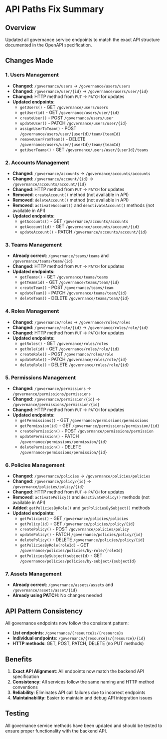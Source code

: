 # API Paths Fix Summary

## Overview
Updated all governance service endpoints to match the exact API structure documented in the OpenAPI specification.

## Changes Made

### 1. Users Management
- **Changed**: `/governance/users` → `/governance/users/users`
- **Changed**: `/governance/user/{id}` → `/governance/users/user/{id}`
- **Changed**: HTTP method from `PUT` → `PATCH` for updates
- **Updated endpoints**:
  - `getUsers()` - GET `/governance/users/users`
  - `getUser(id)` - GET `/governance/users/user/{id}`
  - `createUser()` - POST `/governance/users/user`
  - `updateUser()` - PATCH `/governance/users/user/{id}`
  - `assignUserToTeam()` - POST `/governance/users/user/{userId}/team/{teamId}`
  - `removeUserFromTeam()` - DELETE `/governance/users/user/{userId}/team/{teamId}`
  - `getUserTeams()` - GET `/governance/users/user/{userId}/teams`

### 2. Accounts Management
- **Changed**: `/governance/accounts` → `/governance/accounts/accounts`
- **Changed**: `/governance/account/{id}` → `/governance/accounts/account/{id}`
- **Changed**: HTTP method from `PUT` → `PATCH` for updates
- **Removed**: `createAccount()` method (not available in API)
- **Removed**: `deleteAccount()` method (not available in API)
- **Removed**: `activateAccount()` and `deactivateAccount()` methods (not available in API)
- **Updated endpoints**:
  - `getAccounts()` - GET `/governance/accounts/accounts`
  - `getAccount(id)` - GET `/governance/accounts/account/{id}`
  - `updateAccount()` - PATCH `/governance/accounts/account/{id}`

### 3. Teams Management
- **Already correct**: `/governance/teams/teams` and `/governance/teams/team/{id}`
- **Changed**: HTTP method from `PUT` → `PATCH` for updates
- **Updated endpoints**:
  - `getTeams()` - GET `/governance/teams/teams`
  - `getTeam(id)` - GET `/governance/teams/team/{id}`
  - `createTeam()` - POST `/governance/teams/team`
  - `updateTeam()` - PATCH `/governance/teams/team/{id}`
  - `deleteTeam()` - DELETE `/governance/teams/team/{id}`

### 4. Roles Management
- **Changed**: `/governance/roles` → `/governance/roles/roles`
- **Changed**: `/governance/role/{id}` → `/governance/roles/role/{id}`
- **Changed**: HTTP method from `PUT` → `PATCH` for updates
- **Updated endpoints**:
  - `getRoles()` - GET `/governance/roles/roles`
  - `getRole(id)` - GET `/governance/roles/role/{id}`
  - `createRole()` - POST `/governance/roles/role`
  - `updateRole()` - PATCH `/governance/roles/role/{id}`
  - `deleteRole()` - DELETE `/governance/roles/role/{id}`

### 5. Permissions Management
- **Changed**: `/governance/permissions` → `/governance/permissions/permissions`
- **Changed**: `/governance/permission/{id}` → `/governance/permissions/permission/{id}`
- **Changed**: HTTP method from `PUT` → `PATCH` for updates
- **Updated endpoints**:
  - `getPermissions()` - GET `/governance/permissions/permissions`
  - `getPermission(id)` - GET `/governance/permissions/permission/{id}`
  - `createPermission()` - POST `/governance/permissions/permission`
  - `updatePermission()` - PATCH `/governance/permissions/permission/{id}`
  - `deletePermission()` - DELETE `/governance/permissions/permission/{id}`

### 6. Policies Management
- **Changed**: `/governance/policies` → `/governance/policies/policies`
- **Changed**: `/governance/policy/{id}` → `/governance/policies/policy/{id}`
- **Changed**: HTTP method from `PUT` → `PATCH` for updates
- **Removed**: `activatePolicy()` and `deactivatePolicy()` methods (not available in API)
- **Added**: `getPoliciesByRole()` and `getPoliciesBySubject()` methods
- **Updated endpoints**:
  - `getPolicies()` - GET `/governance/policies/policies`
  - `getPolicy(id)` - GET `/governance/policies/policy/{id}`
  - `createPolicy()` - POST `/governance/policies/policy`
  - `updatePolicy()` - PATCH `/governance/policies/policy/{id}`
  - `deletePolicy()` - DELETE `/governance/policies/policy/{id}`
  - `getPoliciesByRole(roleId)` - GET `/governance/policies/policies/by-role/{roleId}`
  - `getPoliciesBySubject(subjectId)` - GET `/governance/policies/policies/by-subject/{subjectId}`

### 7. Assets Management
- **Already correct**: `/governance/assets/assets` and `/governance/assets/asset/{id}`
- **Already using PATCH**: No changes needed

## API Pattern Consistency
All governance endpoints now follow the consistent pattern:
- **List endpoints**: `/governance/{resource}s/{resource}s`
- **Individual endpoints**: `/governance/{resource}s/{resource}/{id}`
- **HTTP methods**: GET, POST, PATCH, DELETE (no PUT methods)

## Benefits
1. **Exact API Alignment**: All endpoints now match the backend API specification
2. **Consistency**: All services follow the same naming and HTTP method conventions
3. **Reliability**: Eliminates API call failures due to incorrect endpoints
4. **Maintainability**: Easier to maintain and debug API integration issues

## Testing
All governance service methods have been updated and should be tested to ensure proper functionality with the backend API.

